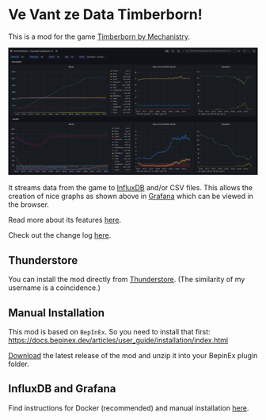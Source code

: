 # Ve Vant ze Data Timberborn!


This is a mod for the game [Timberborn by Mechanistry](https://mechanistry.com/).

![example dashboard](doc/example_dashboard.png)

It streams data from the game to [InfluxDB](https://www.influxdata.com/) and/or CSV files. This allows the creation of nice graphs as shown above in [Grafana](https://grafana.com/grafana/) which can be viewed in the browser.

Read more about its features [here](doc/FEATURES.md).

Check out the change log [here](doc/CHANGELOG.md).


## Thunderstore

You can install the mod directly from [Thunderstore](https://timberborn.thunderstore.io/package/thundersen/VeVantZeData/). (The similarity of my username is a coincidence.)


## Manual Installation

This mod is based on `BepInEx`. So you need to install that first: https://docs.bepinex.dev/articles/user_guide/installation/index.html

[Download](https://github.com/thundersen/vevantzedata/releases) the latest release of the mod and unzip it into your BepinEx plugin folder.


## InfluxDB and Grafana

Find instructions for Docker (recommended) and manual installation [here](doc/INFLUXDB_GRAFANA.md).